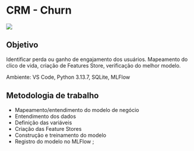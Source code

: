 # CRM - Churn

<img src="img/CRM-Churn.png">

## Objetivo

Identificar perda ou ganho de engajamento dos usuários. Mapeamento do clico de vida, criação de Features Store, verificação do melhor modelo. 

Ambiente: VS Code, Python 3.13.7, SQLite, MLFlow


## Metodologia de trabalho

- Mapeamento/entendimento do modelo de negócio
- Entendimento dos dados
- Definição das variáveis
- Criação das Feature Stores
- Construção e treinamento do modelo
- Registro do modelo no MLFlow ;


